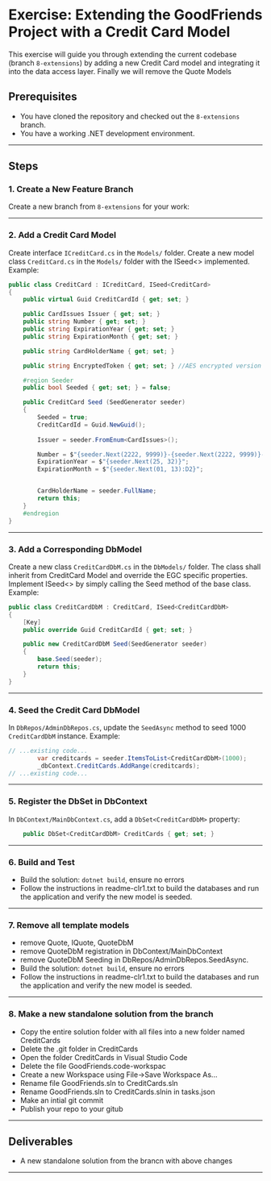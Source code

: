 # Exercise: Extending the GoodFriends Project with a Credit Card Model

This exercise will guide you through extending the current codebase (branch `8-extensions`) by adding a new Credit Card model and integrating it into the data access layer. Finally we will remove the Quote Models

## Prerequisites
- You have cloned the repository and checked out the `8-extensions` branch.
- You have a working .NET development environment.

---

## Steps

### 1. Create a New Feature Branch
Create a new branch from `8-extensions` for your work:

---

### 2. Add a Credit Card Model
Create interface `ICreditCard.cs` in the `Models/` folder.
Create a new model class `CreditCard.cs` in the `Models/` folder with the ISeed<> implemented. Example:

```csharp
public class CreditCard : ICreditCard, ISeed<CreditCard>
{
    public virtual Guid CreditCardId { get; set; }

    public CardIssues Issuer { get; set; }
    public string Number { get; set; }
    public string ExpirationYear { get; set; }
    public string ExpirationMonth { get; set; }    

    public string CardHolderName { get; set; }

    public string EncryptedToken { get; set; } //AES encrypted version of the cc

    #region Seeder
    public bool Seeded { get; set; } = false;

    public CreditCard Seed (SeedGenerator seeder)
    {
        Seeded = true;
        CreditCardId = Guid.NewGuid();
        
        Issuer = seeder.FromEnum<CardIssues>();

        Number = $"{seeder.Next(2222, 9999)}-{seeder.Next(2222, 9999)}-{seeder.Next(2222, 9999)}-{seeder.Next(2222, 9999)}";
        ExpirationYear = $"{seeder.Next(25, 32)}";
        ExpirationMonth = $"{seeder.Next(01, 13):D2}";


        CardHolderName = seeder.FullName;
        return this;
    }
    #endregion
}
```
---

### 3. Add a Corresponding DbModel
Create a new class `CreditCardDbM.cs` in the `DbModels/` folder. The class shall inherit from CreditCard Model and override the EGC specific properties. 
Implement ISeed<> by simply calling the Seed method of the base class. Example:

```csharp
public class CreditCardDbM : CreditCard, ISeed<CreditCardDbM>
{
    [Key]
    public override Guid CreditCardId { get; set; }

    public new CreditCardDbM Seed(SeedGenerator seeder)
    {
        base.Seed(seeder);
        return this;
    }
}
```

---


### 4. Seed the Credit Card DbModel
In `DbRepos/AdminDbRepos.cs`, update the `SeedAsync` method to seed 1000 `CreditCardDbM` instance. Example:

```csharp
// ...existing code...
        var creditcards = seeder.ItemsToList<CreditCardDbM>(1000);
        _dbContext.CreditCards.AddRange(creditcards);
// ...existing code...
```

---

### 5. Register the DbSet in DbContext
In `DbContext/MainDbContext.cs`, add a `DbSet<CreditCardDbM>` property:

```csharp
    public DbSet<CreditCardDbM> CreditCards { get; set; }
```

---

### 6. Build and Test
- Build the solution: `dotnet build`, ensure no errors
- Follow the instructions in readme-clr1.txt to build the databases and run the application and verify the new model is seeded.

---

### 7. Remove all template models
- remove Quote, IQuote, QuoteDbM
- remove QuoteDbM registration in DbContext/MainDbContext
- remove QuoteDbM Seeding in DbRepos/AdminDbRepos.SeedAsync.
- Build the solution: `dotnet build`, ensure no errors
- Follow the instructions in readme-clr1.txt to build the databases and run the application and verify the new model is seeded.

---

### 8. Make a new standalone solution from the branch
- Copy the entire solution folder with all files into a new folder named CreditCards
- Delete the .git folder in CreditCards
- Open the folder CreditCards in Visual Studio Code
- Delete the file GoodFriends.code-workspac
- Create a new Workspace using File->Save Workspace As...
- Rename file GoodFriends.sln to CreditCards.sln 
- Rename GoodFriends.sln to CreditCards.slnin in tasks.json
- Make an intial git commit
- Publish your repo to your gitub


---

## Deliverables
- A new standalone solution from the brancn with above changes
---

